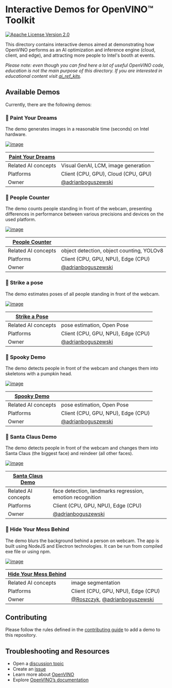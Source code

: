# Interactive Demos for OpenVINO™ Toolkit

[![Apache License Version 2.0](https://img.shields.io/badge/license-Apache_2.0-green.svg)](https://github.com/openvinotoolkit/openvino_build_deploy/blob/master/LICENSE.txt)

This directory contains interactive demos aimed at demonstrating how OpenVINO performs as an AI optimization and inference engine (cloud, client, and edge), and attracting more people to Intel's booth at events. 

_Please note: even though you can find here a lot of useful OpenVINO code, education is not the main purpose of this directory. If you are interested in educational content visit [ai_ref_kits](../ai_ref_kits/README.md)._

## Available Demos

Currently, there are the following demos:

### 🎨 Paint Your Dreams

The demo generates images in a reasonable time (seconds) on Intel hardware.

[![image](https://github.com/openvinotoolkit/openvino_build_deploy/assets/4547501/a7f53cf2-a40b-4eb2-bb9a-72969ce8ad04)](paint_your_dreams_demo)

| [Paint Your Dreams](paint_your_dreams_demo)   |                                                            |
|-----------------------------------------------|------------------------------------------------------------|
| Related AI concepts                           | Visual GenAI, LCM, image generation                        |
| Platforms                                     | Client (CPU, GPU), Cloud (CPU, GPU)                        |
| Owner                                         | [@adrianboguszewski](https://github.com/adrianboguszewski) |

### 🚶 People Counter

The demo counts people standing in front of the webcam, presenting differences in performance between various precisions and devices on the used platform.

[![image](https://github.com/openvinotoolkit/openvino_build_deploy/assets/4547501/e386c632-34f3-41c7-9713-c5aca8c1842a)](people_counter_demo)

| [People Counter](people_counter_demo) |                                                            |
|---------------------------------------|------------------------------------------------------------|
| Related AI concepts                   | object detection, object counting, YOLOv8                  |
| Platforms                             | Client (CPU, GPU, NPU), Edge (CPU)                         |
| Owner                                 | [@adrianboguszewski](https://github.com/adrianboguszewski) |

### 💃 Strike a pose

The demo estimates poses of all people standing in front of the webcam.

[![image](https://github.com/openvinotoolkit/openvino_build_deploy/assets/4547501/3bff0def-9050-450f-8699-389defec4136)](strike_a_pose_demo)

| [Strike a Pose](strike_a_pose_demo) |                                                            |
|-------------------------------------|------------------------------------------------------------|
| Related AI concepts                 | pose estimation, Open Pose                                 |
| Platforms                           | Client (CPU, GPU, NPU), Edge (CPU)                         |
| Owner                               | [@adrianboguszewski](https://github.com/adrianboguszewski) |

### 🎃 Spooky Demo

The demo detects people in front of the webcam and changes them into skeletons with a pumpkin head.

[![image](https://github.com/openvinotoolkit/openvino_build_deploy/assets/4547501/b289b9f0-1c5b-4cae-ae0b-ea905d05d5e5)](spooky_demo)

| [Spooky Demo](spooky_demo) |                                                            |
|----------------------------|------------------------------------------------------------|
| Related AI concepts        | pose estimation, Open Pose                                 |
| Platforms                  | Client (CPU, GPU, NPU), Edge (CPU)                         |
| Owner                      | [@adrianboguszewski](https://github.com/adrianboguszewski) |

### 🎅 Santa Claus Demo

The demo detects people in front of the webcam and changes them into Santa Claus (the biggest face) and reindeer (all other faces).

[![image](https://github.com/openvinotoolkit/openvino_build_deploy/assets/4547501/0cbf768c-0260-41bc-af64-00dfdaa9110c)](santa_claus_demo)

| [Santa Claus Demo](santa_claus_demo) |                                                            |
|--------------------------------------|------------------------------------------------------------|
| Related AI concepts                  | face detection, landmarks regression, emotion recognition  |
| Platforms                            | Client (CPU, GPU, NPU), Edge (CPU)                         |
| Owner                                | [@adrianboguszewski](https://github.com/adrianboguszewski) |

### 🔮 Hide Your Mess Behind

The demo blurs the background behind a person on webcam. The app is built using NodeJS and Electron technologies. It can be run from compiled exe file or using npm.

[![image](https://github.com/user-attachments/assets/5c9b00b3-3cdf-4e3a-afa1-9c0cabaab5d4)](electron_background_blurring)

| [Hide Your Mess Behind](electron_background_blurring) |                                                            |
|--------------------------------------|------------------------------------------------------------|
| Related AI concepts                  | image segmentation                                         |
| Platforms                            | Client (CPU, GPU, NPU), Edge (CPU)                         |
| Owner                                | [@Roszczyk](https://github.com/Roszczyk), [@adrianboguszewski](https://github.com/adrianboguszewski) |

## Contributing

Please follow the rules defined in the [contributing guide](CONTRIBUTING.md) to add a demo to this repository.

## Troubleshooting and Resources
- Open a [discussion topic](https://github.com/openvinotoolkit/openvino_build_deploy/discussions)
- Create an [issue](https://github.com/openvinotoolkit/openvino_build_deploy/issues)
- Learn more about [OpenVINO](https://www.intel.com/content/www/us/en/developer/tools/openvino-toolkit/overview.html)
- Explore [OpenVINO’s documentation](https://docs.openvino.ai/2024/home.html)
